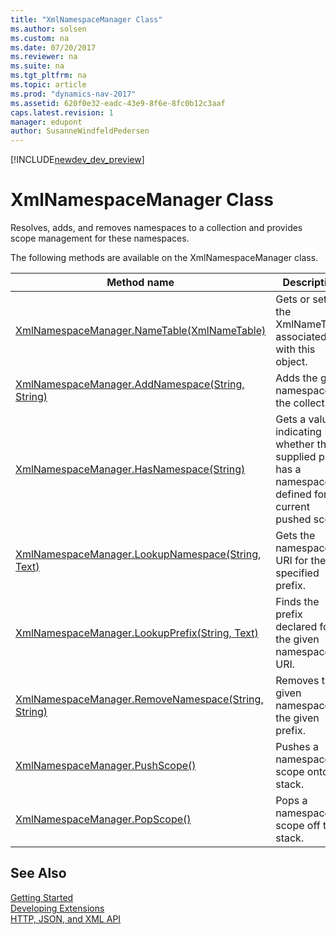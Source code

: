 ```yaml
---
title: "XmlNamespaceManager Class"
ms.author: solsen
ms.custom: na
ms.date: 07/20/2017
ms.reviewer: na
ms.suite: na
ms.tgt_pltfrm: na
ms.topic: article
ms.prod: "dynamics-nav-2017"
ms.assetid: 620f0e32-eadc-43e9-8f6e-8fc0b12c3aaf
caps.latest.revision: 1
manager: edupont
author: SusanneWindfeldPedersen
---
```


[!INCLUDE[newdev_dev_preview](../includes/newdev_dev_preview.md)]

# XmlNamespaceManager Class
Resolves, adds, and removes namespaces to a collection and provides scope management for these namespaces.

The following methods are available on the XmlNamespaceManager class.  
  
|Method name|Description|  
|-----------|-----------|  
|[XmlNamespaceManager.NameTable(XmlNameTable)](xmlnamespacemanager-nametable-property.md)|Gets or sets the XmlNameTable associated with this object.|  
|[XmlNamespaceManager.AddNamespace(String, String)](xmlnamespacemanager-addnamespace-method.md)|Adds the given namespace to the collection.|  
|[XmlNamespaceManager.HasNamespace(String)](xmlnamespacemanager-hasnamespace-method.md)|Gets a value indicating whether the supplied prefix has a namespace defined for the current pushed scope.|  
|[XmlNamespaceManager.LookupNamespace(String, Text)](xmlnamespacemanager-lookupnamespace-method.md)|Gets the namespace URI for the specified prefix.|  
|[XmlNamespaceManager.LookupPrefix(String, Text)](xmlnamespacemanager-lookupprefix-method.md)|Finds the prefix declared for the given namespace URI.|  
|[XmlNamespaceManager.RemoveNamespace(String, String)](xmlnamespacemanager-removenamespace-method.md)|Removes the given namespace for the given prefix.|  
|[XmlNamespaceManager.PushScope()](xmlnamespacemanager-pushscope-method.md)|Pushes a namespace scope onto the stack.|  
|[XmlNamespaceManager.PopScope()](xmlnamespacemanager-popscope-method.md)|Pops a namespace scope off the stack.|  
## See Also
[Getting Started](../devenv-get-started.md)  
[Developing Extensions](../devenv-dev-overview.md)  
[HTTP, JSON, and XML API](../devenv-restapi-overview.md)  
